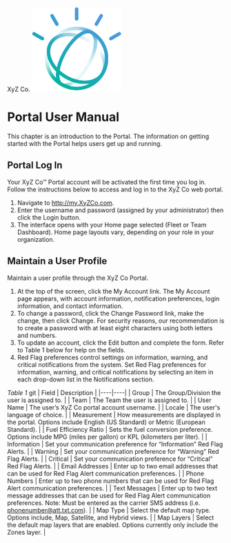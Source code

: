 ﻿XyZ Co. ![XyZ logo](https://github.com/johnheeder/markdown_space/blob/master/images/Avatar_new.png)
# Portal User Manual
This chapter is an introduction to the Portal. The information on getting started with the Portal helps users get up and running.
## Portal Log In
Your XyZ Co™ Portal account will be activated the first time you log in. Follow the instructions below to access and log in to the XyZ Co web portal.
 1. Navigate to http://my.XyZCo.com.
 2. Enter the username and password (assigned by your administrator) then click the Login button.
 3. The interface opens with your Home page selected (Fleet or Team Dashboard). Home page layouts vary, depending on your role in your organization.
## Maintain a User Profile
Maintain a user profile through the XyZ Co Portal.
 1. At the top of the screen, click the My Account link. The My Account page appears, with account information, notification preferences, login information, and contact information.
 5. To change a password, click the Change Password link, make the change, then click Change. For security reasons, our recommendation is to create a password with at least eight characters using both letters and numbers.
 6. To update an account, click the Edit button and complete the form. Refer to Table 1 below for help on the fields.
 7. Red Flag preferences control settings on information, warning, and critical notifications from the system. Set Red Flag preferences for information, warning, and critical notifications by selecting an item in each drop-down list in the Notifications section.

*Table 1*
git
    |  Field  |  Description  |
    |----|----|
    |  Group  |  The Group/Division the user is assigned to.  |
    |  Team  |  The Team the user is assigned to.  |
    |  User Name  |  The user’s XyZ Co portal account username.  |
    |  Locale  |  The user's language of choice.  |
    |  Measurement  |  How measurements are displayed in the portal. Options include English (US Standard) or Metric (European Standard).  |
    |  Fuel Efficiency Ratio  | Sets the fuel conversion preference. Options include MPG (miles per gallon) or KPL (kilometers per liter).  |
    |  Information  |  Set your communication preference for “Information” Red Flag Alerts.  |
    |  Warning  |  Set your communication preference for “Warning” Red Flag Alerts.  |
    |  Critical  |  Set your communication preference for “Critical” Red Flag Alerts.   |
    |  Email Addresses  |  Enter up to two email addresses that can be used for Red Flag Alert communication preferences.  |
    |  Phone Numbers  |  Enter up to two phone numbers that can be used for Red Flag Alert communication preferences.  |
    |  Text Messages  |  Enter up to two text message addresses that can be used for Red Flag Alert communication preferences. Note: Must be entered as the carrier SMS address (i.e. phonenumber@att.txt.com).  |
    |  Map Type  |  Select the default map type. Options include, Map, Satellite, and Hybrid views.  |
    |  Map Layers  |  Select the default map layers that are enabled. Options currently only include the Zones layer.  |
